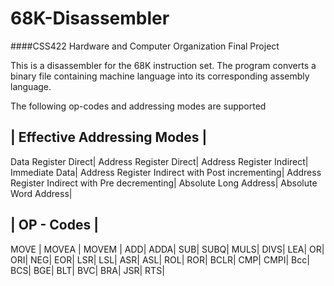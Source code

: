 # 68K-Disassembler

####CSS422 Hardware and Computer Organization Final Project

This is a disassembler for the 68K instruction set. The program converts a binary file containing machine 
language into its corresponding assembly language.

The following op-codes and addressing modes are supported

| Effective Addressing Modes |    
-------------- 
Data Register Direct|
Address Register Direct|
Address Register Indirect|
Immediate Data|
Address Register Indirect with Post incrementing|
Address Register Indirect with Pre decrementing|
Absolute Long Address|
Absolute Word Address|

| OP - Codes |    
-------------- 
MOVE | 
MOVEA | 
MOVEM |
ADD| 
ADDA|
SUB|
SUBQ|
MULS|
DIVS|
LEA|
OR|
ORI|
NEG|
EOR|
LSR| 
LSL|
ASR|
ASL|
ROL| 
ROR|
BCLR|
CMP| 
CMPI|
Bcc| 
BCS| 
BGE| 
BLT| 
BVC|
BRA| 
JSR| 
RTS|
